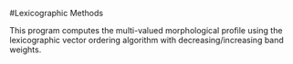 #Lexicographic Methods

 This program computes the multi-valued morphological profile using the lexicographic vector ordering algorithm with decreasing/increasing band weights.
